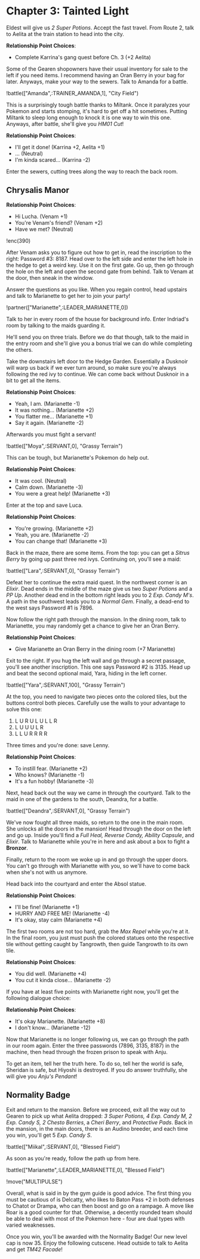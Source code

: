 # Chapter 3: Tainted Light

Eldest will give us *2 Super Potions*. Accept the fast travel. From Route 2, talk to Aelita at the train station to head into the city. 

**Relationship Point Choices**:
- Complete Karrina's gang quest before Ch. 3 (+2 Aelita)

Some of the Gearen shopowners have their usual inventory for sale to the left if you need items. I recommend having an Oran Berry in your bag for later. Anyways, make your way to the sewers. Talk to Amanda for a battle.

!battle(["Amanda",:TRAINER_AMANDA,1], "City Field")

This is a surprisingly tough battle thanks to Miltank. Once it paralyzes your Pokemon and starts stomping, it's hard to get off a hit sometimes. Putting Miltank to sleep long enough to knock it is one way to win this one. Anyways, after battle, she'll give you *HM01 Cut*!

**Relationship Point Choices**:
- I'll get it done! (Karrina +2, Aelita +1)
- ... (Neutral)
- I'm kinda scared... (Karrina -2)

Enter the sewers, cutting trees along the way to reach the back room.

## Chrysalis Manor

**Relationship Point Choices**:
- Hi Lucha. (Venam +1)
- You're Venam's friend? (Venam +2)
- Have we met? (Neutral)

!enc(390)

After Venam asks you to figure out how to get in, read the inscription to the right: Password #3: 8187. Head over to the left side and enter the left hole in the hedge to get a weird key. Use it on the first gate. Go up, then go through the hole on the left and open the second gate from behind. Talk to Venam at the door, then sneak in the window.

Answer the questions as you like. When you regain control, head upstairs and talk to Marianette to get her to join your party! 

!partner(["Marianette",:LEADER_MARIANETTE,0])

Talk to her in every room of the house for background info. Enter Indriad's room by talking to the maids guarding it.

He'll send you on three trials. Before we do that though, talk to the maid in the entry room and she'll give you a bonus trial we can do while completing the others.

Take the downstairs left door to the Hedge Garden. Essentially a Dusknoir will warp us back if we ever turn around, so make sure you're always following the red ivy to continue. We can come back without Dusknoir in a bit to get all the items.

**Relationship Point Choices**:
- Yeah, I am. (Marianette -1)
- It was nothing... (Marianette +2)
- You flatter me... (Marianette +1)
- Say it again. (Marianette -2)

Afterwards you must fight a servant!

!battle(["Moya",:SERVANT,0], "Grassy Terrain")

This can be tough, but Marianette's Pokemon do help out.

**Relationship Point Choices**:
- It was cool. (Neutral)
- Calm down. (Marianette -3)
- You were a great help! (Marianette +3)

Enter at the top and save Luca.

**Relationship Point Choices**:
- You're growing. (Marianette +2)
- Yeah, you are. (Marianette -2)
- You can change that! (Marianette +3)

Back in the maze, there are some items. From the top: you can get a *Sitrus Berry* by going up past three red ivys. Continuing on, you'll see a maid:

!battle(["Lara",:SERVANT,0], "Grassy Terrain")

Defeat her to continue the extra maid quest. In the northwest corner is an *Elixir*. Dead ends in the middle of the maze give us two *Super Potions* and a *PP Up*. Another dead end in the bottom right leads you to 2 *Exp. Candy M's*. A path in the southwest leads you to a *Normal Gem*. Finally, a dead-end to the west says Password #1 is 7896. 

Now follow the right path through the mansion. In the dining room, talk to Marianette, you may randomly get a chance to give her an Oran Berry.

**Relationship Point Choices**:
- Give Marianette an Oran Berry in the dining room (+7 Marianette)

Exit to the right. If you hug the left wall and go through a secret passage, you'll see another inscription. This one says Password #2 is 3135. Head up and beat the second optional maid, Yara, hiding in the left corner.

!battle(["Yara",:SERVANT,100], "Grassy Terrain")

At the top, you need to navigate two pieces onto the colored tiles, but the buttons control both pieces. Carefully use the walls to your advantage to solve this one: 

1) L U R U L U L L R
2) L U U U L R
3) L L U R R R R

Three times and you're done: save Lenny.

**Relationship Point Choices**:
- To instill fear. (Marianette +2)
- Who knows? (Marianette -1)
- It's a fun hobby! (Marianette -3)

Next, head back out the way we came in through the courtyard. Talk to the maid in one of the gardens to the south, Deandra, for a battle.

!battle(["Deandra",:SERVANT,0], "Grassy Terrain")

We've now fought all three maids, so return to the one in the main room. She unlocks all the doors in the mansion! Head through the door on the left and go up. Inside you'll find a *Full Heal, Reverse Candy, Ability Capsule*, and *Elixir*. Talk to Marianette while you're in here and ask about a box to fight a **Bronzor**. 

Finally, return to the room we woke up in and go through the upper doors. You can't go through with Marianette with you, so we'll have to come back when she's not with us anymore.

Head back into the courtyard and enter the Absol statue.

**Relationship Point Choices**:
- I'll be fine! (Marianette +1)
- HURRY AND FREE ME! (Marianette -4)
- It's okay, stay calm (Marianette +4)

The first two rooms are not too hard, grab the *Max Repel* while you're at it. In the final room, you just must push the colored statues onto the respective tile without getting caught by Tangrowth, then guide Tangrowth to its own tile.

**Relationship Point Choices**:
- You did well. (Marianette +4)
- You cut it kinda close... (Marianette -2)

If you have at least five points with Marianette right now, you'll get the following dialogue choice:

**Relationship Point Choices**:
- It's okay Marianette. (Marianette +8)
- I don't know... (Marianette -12)

Now that Marianette is no longer following us, we can go through the path in our room again. Enter the three passwords (7896, 3135, 8187) in the machine, then head through the frozen prison to speak with Anju.

To get an item, tell her the truth here. To do so, tell her the world is safe, Sheridan is safe, but Hiyoshi is destroyed. If you do answer truthfully, she will give you *Anju's Pendant*!

## Normality Badge

Exit and return to the mansion. Before we proceed, exit all the way out to Gearen to pick up what Aelita dropped: *3 Super Potions, 4 Exp. Candy M, 2 Exp. Candy S, 2 Chesto Berries*, a *Cheri Berry*, and *Protective Pads*. Back in the mansion, in the main doors, there is an Audino breeder, and each time you win, you'll get 5 *Exp. Candy S*.

!battle(["Miikal",:SERVANT,0], "Blessed Field")

As soon as you're ready, follow the path up from here.

!battle(["Marianette",:LEADER_MARIANETTE,0], "Blessed Field")

!move("MULTIPULSE")

Overall, what is said in by the gym guide is good advice. The first thing you must be cautious of is Delcatty, who likes to Baton Pass +2 in both defenses to Chatot or Drampa, who can then boost and go on a rampage. A move like Roar is a good counter for that. Otherwise, a decently rounded team should be able to deal with most of the Pokemon here - four are dual types with varied weaknesses.

Once you win, you'll be awarded with the Normality Badge! Our new level cap is now 35. Enjoy the following cutscene. Head outside to talk to Aelita and get *TM42 Facade*!